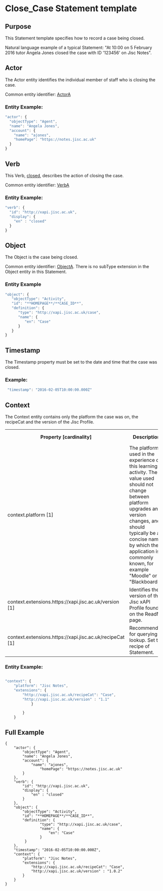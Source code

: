 # Close_Case Statement template

## Purpose
This Statement template specifies how to record a case being closed.

Natural language example of a typical Statement: "At 10:00 on 5 February 2016 tutor Angela Jones closed the case with ID '123456' on Jisc Notes".

## Actor
The Actor entity identifies the individual member of staff who is closing the case.

Common entity identifier: [ActorA](/common_structures.md#actora)

### Entity Example:

``` Javascript
"actor": {
  "objectType": "Agent",
  "name": "Angela Jones",
  "account": {
    "name": "ajones",
    "homePage": "https://notes.jisc.ac.uk"
  }
}
```

## Verb
This Verb, [closed](/vocabulary.md#closed), describes the action of closing the case.

Common entity identifier: [VerbA](/common_structures.md#verba)

### Entity Example:

``` javascript
"verb": {
  "id": "http://xapi.jisc.ac.uk",
  "display": {
    "en" : "closed"
  }
}
```

## Object
The Object is the case being closed.

Common entity identifier: [ObjectA](/common_structures.md#objecta). There is no subType extension in the Object entity in this Statement.

### Entity Example

``` javascript
"object": {
   "objectType": "Activity",
   "id": "**HOMEPAGE**/**CASE_ID**",
   "definition": {
      "type": "http://xapi.jisc.ac.uk/case",
      "name": {
         "en": "Case"
      }
   }
}
```

## Timestamp

The Timestamp property must be set to the date and time that the case was closed.

### Example:

``` javascript
 "timestamp": "2016-02-05T10:00:00.000Z"
```

## Context
The Context entity contains only the platform the case was on, the recipeCat and the version of the Jisc Profile.

<table>
	<tr><th>Property [cardinality]</th><th>Description</th><th>Value information</</th></tr>
	<tr>
		<td>context.platform [1]</td>
		<td>The platform used in the experience of this learning activity. The value used should not change between platform upgrades and version changes, and should typically be a concise name by which the application is commonly known, for example "Moodle" or "Blackboard"</td>
		<td>string</td>
	</tr>	
	<tr>
		<td>context.extensions.https://xapi.jisc.ac.uk/version [1]</td>
		<td>Identifies the version of the Jisc xAPI Profile found on the ReadMe page. <br/></td>
		<td>decimal</td>
	</tr>
	<tr>
		<td>context.extensions.https://xapi.jisc.ac.uk/recipeCat [1]</td>
		<td>Recommended for querying lookup. Set to recipe of Statement.<br/></td>
		<td>String, value must be "Case".</td>
	</tr>
	</table>

### Entity Example:

``` javascript

"context": {
	"platform": "Jisc Notes",
	"extensions": {
		"http://xapi.jisc.ac.uk/recipeCat": "Case",
		"http://xapi.jisc.ac.uk/version" : "1.1"
			}

		}
	}
```

## Full Example
```
{
	"actor": {
  		"objectType": "Agent",
  		"name": "Angela Jones",
	  	"account": {
   			"name": "ajones",
    			"homePage": "https://notes.jisc.ac.uk"
  		}
	},
	"verb": {
		"id": "http://xapi.jisc.ac.uk",
		"display": {
  			"en" : "closed"
  		}
	},
	"object": {
   		"objectType": "Activity",
   		"id": "**HOMEPAGE**/**CASE_ID**",
   		"definition": {
      			"type": "http://xapi.jisc.ac.uk/case",
      			"name": {
         			"en": "Case"
      			}
  		 }
	},
	"timestamp": "2016-02-05T10:00:00.000Z",
	"context": {
		"platform": "Jisc Notes",
		"extensions": {
			"http://xapi.jisc.ac.uk/recipeCat": "Case",
			"http://xapi.jisc.ac.uk/version" : "1.0.2"
		}
	}
}
```
